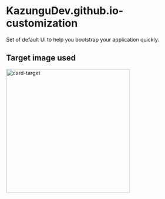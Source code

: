 # KazunguDev.github.io-customization
Set of default UI to help you bootstrap your application quickly.

## Target image used


<img width="337" alt="card-target" src="https://github.com/KazunguDev/KazunguDev.github.io-customization/assets/88532016/fdc8b691-8512-4bcb-9d1d-ad437ab3149f">
